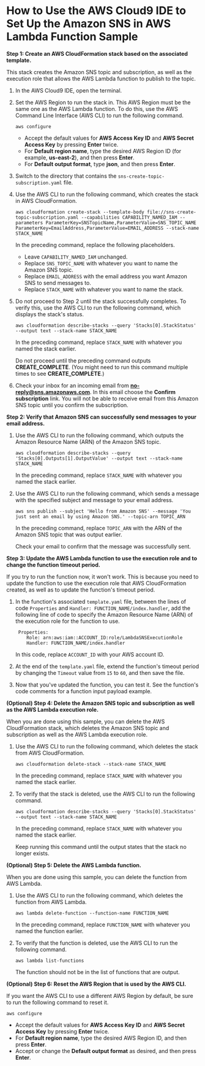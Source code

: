 # How to Use the AWS Cloud9 IDE to Set Up the Amazon SNS in AWS Lambda Function Sample

**Step 1: Create an AWS CloudFormation stack based on the associated template.**

This stack creates the Amazon SNS topic and 
subscription, as well as the execution role that allows the AWS Lambda function 
to publish to the topic. 

1. In the AWS Cloud9 IDE, open the terminal. 
2. Set the AWS Region to run the stack in. This AWS Region must be the same one
   as the AWS Lambda function. To do this, use the AWS Command Line Interface 
   (AWS CLI) to run the following command.

   ```
   aws configure
   ```
   
   * Accept the default values for **AWS Access Key ID** and 
     **AWS Secret Access Key** by pressing **Enter** twice. 
   * For **Default region name**, type the desired AWS Region ID 
     (for example, **us-east-2**), and then press **Enter**.
   * For **Default output format**, type **json**, and then press **Enter**.

3. Switch to the directory that contains the 
   `sns-create-topic-subscription.yaml` file.
4. Use the AWS CLI to run the following command, which creates the stack in 
   AWS CloudFormation.

   ```
   aws cloudformation create-stack --template-body file://sns-create-topic-subscription.yaml --capabilities CAPABILITY_NAMED_IAM --parameters ParameterKey=SNSTopicName,ParameterValue=SNS_TOPIC_NAME ParameterKey=EmailAddress,ParameterValue=EMAIL_ADDRESS --stack-name STACK_NAME 
   ```
   
   In the preceding command, replace the following placeholders. 

   * Leave `CAPABILITY_NAMED_IAM` unchanged.
   * Replace `SNS_TOPIC_NAME` with whatever you want to name the 
     Amazon SNS topic.
   * Replace `EMAIL_ADDRESS` with the email address you want Amazon SNS 
     to send messages to.
   * Replace `STACK_NAME` with whatever you want to name the stack.

4. Do not proceed to Step 2 until the stack successfully completes. 
   To verify this, use the AWS CLI to run the following command, 
   which displays the stack's status.

   ```
   aws cloudformation describe-stacks --query 'Stacks[0].StackStatus' --output text --stack-name STACK_NAME 
   ```
   
   In the preceding command, replace `STACK_NAME` with whatever you 
   named the stack earlier.

   Do not proceed until the preceding command outputs **CREATE_COMPLETE**.
   (You might need to run this command multiple times to see 
   **CREATE_COMPLETE**.)

5. Check your inbox for an incoming email from **no-reply@sns.amazonaws.com**. 
   In this email choose the **Confirm subscription** link. You will not be able 
   to receive email from this Amazon SNS topic until you confirm the subscription.

**Step 2: Verify that Amazon SNS can successfully send messages to 
your email address.**

1. Use the AWS CLI to run the following command, which outputs the 
   Amazon Resource Name (ARN) of the Amazon SNS topic.

   ```
   aws cloudformation describe-stacks --query 'Stacks[0].Outputs[1].OutputValue' --output text --stack-name STACK_NAME 
   ```
   
   In the preceding command, replace `STACK_NAME` with whatever you named the stack earlier.

2. Use the AWS CLI to run the following command, which sends a message with the
   specified subject and message to your email address.

   ``` 
   aws sns publish --subject 'Hello from Amazon SNS' --message 'You just sent an email by using Amazon SNS.' --topic-arn TOPIC_ARN 
   ```
   
   In the preceding command, replace `TOPIC_ARN` with the ARN of the 
   Amazon SNS topic that was output earlier.
   
   Check your email to confirm that the message was successfully sent. 

**Step 3: Update the AWS Lambda function to use the execution role and to change 
the function timeout period.** 

If you try to run the function now, it won't work. This is because you need to 
update the function to use the execution role that AWS CloudFormation 
created, as well as to update the function's timeout period.

1. In the function's associated `template.yaml` file, 
   between the lines of code `Properties` and 
   `Handler: FUNCTION_NAME/index.handler`, add the following 
   line of code to specify the Amazon Resource Name (ARN) of the execution 
   role for the function to use.

        Properties:
           Role: arn:aws:iam::ACCOUNT_ID:role/LambdaSNSExecutionRole
           Handler: FUNCTION_NAME/index.handler

   In this code, replace `ACCOUNT_ID` with your AWS account ID.

2. At the end of the `template.yaml` file, extend the function's timeout 
   period by changing the `Timeout` value 
   from `15` to `60`, and then save the file.
3. Now that you've updated the function, you can test it. 
   See the function's code comments for a function input payload example.

**(Optional) Step 4: Delete the Amazon SNS topic and subscription as well as the 
AWS Lambda execution role.**

When you are done using this sample, you can delete the AWS CloudFormation 
stack, which deletes the Amazon SNS topic and subscription as well as the 
AWS Lambda execution role.

1. Use the AWS CLI to run the following command, which deletes the stack 
   from AWS CloudFormation.

   ```
   aws cloudformation delete-stack --stack-name STACK_NAME
   ```

   In the preceding command, replace `STACK_NAME` with whatever you named 
   the stack earlier.
   
2. To verify that the stack is deleted, use the AWS CLI to run 
   the following command.

   ```
   aws cloudformation describe-stacks --query 'Stacks[0].StackStatus' --output text --stack-name STACK_NAME 
   ```
   
   In the preceding command, replace `STACK_NAME` with whatever you named 
   the stack earlier.
   
   Keep running this command until the output states that the stack no 
   longer exists.

**(Optional) Step 5: Delete the AWS Lambda function.**

When you are done using this sample, you can delete the function 
from AWS Lambda.

1. Use the AWS CLI to run the following command, which deletes the function 
   from AWS Lambda.

   ```
   aws lambda delete-function --function-name FUNCTION_NAME
   ```

   In the preceding command, replace `FUNCTION_NAME` with whatever you named 
   the function earlier.

2. To verify that the function is deleted, use the AWS CLI to run the 
   following command. 

   ```
   aws lambda list-functions
   ```
   
   The function should not be in the list of functions that are output.
   
**(Optional) Step 6: Reset the AWS Region that is used by the AWS CLI.**

If you want the AWS CLI to use a different AWS Region by default, be sure to 
run the following command to reset it. 

```
aws configure
```
   
* Accept the default values for **AWS Access Key ID** and 
  **AWS Secret Access Key** by pressing **Enter** twice. 
* For **Default region name**, type the desired AWS Region ID, 
  and then press **Enter**.
* Accept or change the **Default output format** as desired,
  and then press **Enter**.